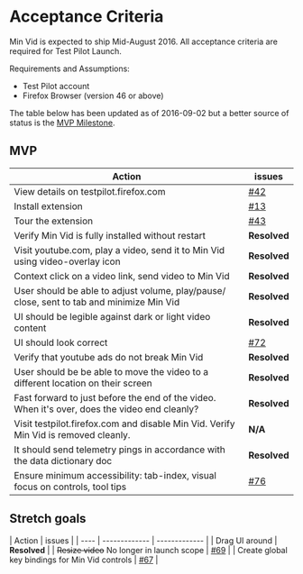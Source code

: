 # Acceptance Criteria

Min Vid is expected to ship Mid-August 2016.
All acceptance criteria are required for Test Pilot Launch.

Requirements and Assumptions:
* Test Pilot account
* Firefox Browser (version 46 or above)

The table below has been updated as of 2016-09-02 but a better source of
status is the [MVP Milestone](https://github.com/meandavejustice/min-vid/milestone/1).

## MVP

| Action | issues |
| ------------- | ------------- |
| View details on testpilot.firefox.com  | [#42](https://github.com/meandavejustice/min-vid/issues/42) |
| Install extension  | [#13](https://github.com/meandavejustice/min-vid/issues/13) |
| Tour the extension  | [#43](https://github.com/meandavejustice/min-vid/issues/43) |
| Verify Min Vid is fully installed without restart | **Resolved** |
| Visit youtube.com, play a video, send it to Min Vid using video-overlay icon | **Resolved** |
| Context click on  a video link, send video to Min Vid | **Resolved** |
| User should be able to adjust volume, play/pause/ close, sent to tab and minimize Min Vid | **Resolved** |
| UI should be legible against dark or light video content | **Resolved** |
| UI should look correct | [#72](https://github.com/meandavejustice/min-vid/issues/72) |
| Verify that youtube ads do not break Min Vid | **Resolved** |
| User should be be able to move the video to a different location on their screen | **Resolved** |
| Fast forward to just before the end of the video.  When it's over, does the video end cleanly? | **Resolved** |
| Visit testpilot.firefox.com and disable Min Vid.  Verify Min Vid is removed cleanly. | **N/A** |
| It should send telemetry pings in accordance with the data dictionary doc | **Resolved** |
| Ensure minimum accessibility: tab-index, visual focus on controls, tool tips | [#76](https://github.com/meandavejustice/min-vid/issues/76) |

## Stretch goals

| Action | issues |
| ---- | ------------- | ------------- |
| Drag UI around | **Resolved** |
| ~~Resize video~~ No longer in launch scope | [#69](https://github.com/meandavejustice/min-vid/issues/69) |
| Create global key bindings for Min Vid controls | [#67](https://github.com/meandavejustice/min-vid/issues/67) |


